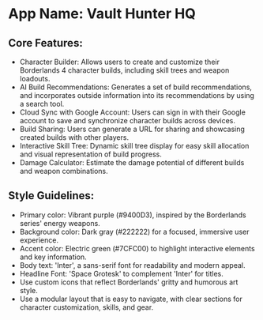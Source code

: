 # **App Name**: Vault Hunter HQ

## Core Features:

- Character Builder: Allows users to create and customize their Borderlands 4 character builds, including skill trees and weapon loadouts.
- AI Build Recommendations: Generates a set of build recommendations, and incorporates outside information into its recommendations by using a search tool.
- Cloud Sync with Google Account: Users can sign in with their Google account to save and synchronize character builds across devices.
- Build Sharing: Users can generate a URL for sharing and showcasing created builds with other players.
- Interactive Skill Tree: Dynamic skill tree display for easy skill allocation and visual representation of build progress.
- Damage Calculator: Estimate the damage potential of different builds and weapon combinations.

## Style Guidelines:

- Primary color: Vibrant purple (#9400D3), inspired by the Borderlands series' energy weapons.
- Background color: Dark gray (#222222) for a focused, immersive user experience.
- Accent color: Electric green (#7CFC00) to highlight interactive elements and key information.
- Body text: 'Inter', a sans-serif font for readability and modern appeal.
- Headline Font: 'Space Grotesk' to complement 'Inter' for titles.
- Use custom icons that reflect Borderlands' gritty and humorous art style.
- Use a modular layout that is easy to navigate, with clear sections for character customization, skills, and gear.